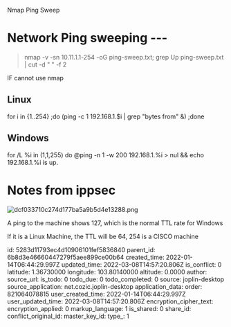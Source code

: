 Nmap Ping Sweep

# Network Ping sweeping ---

> nmap -v -sn 10.11.1.1-254 -oG ping-sweep.txt;
> grep Up ping-sweep.txt | cut -d " " -f 2

IF cannot use nmap

## Linux

for i in {1..254} ;do (ping -c 1 192.168.1.$i | grep "bytes from" &) ;done

## Windows

for /L %i in (1,1,255) do @ping -n 1 -w 200 192.168.1.%i > nul && echo 192.168.1.%i is up.

# Notes from ippsec

![dcf033710c274d177ba5a9b5d4e13288.png](file:///C:/Users/Lincoln/.config/joplin-desktop/resources/af6a3c9d0c8142e0bbff4c2db107e982.png)

A ping to the machine shows 127, which is the normal TTL rate for Windows

If it is a Linux Machine, the TTL will be 64, 254 is a CISCO machine

id: 5283d11793ec4d10906101fef5836840
parent_id: 6b8d3e46660447279f5aee899ce00b64
created_time: 2022-01-14T06:44:29.997Z
updated_time: 2022-03-08T14:57:20.806Z
is_conflict: 0
latitude: 1.36730000
longitude: 103.80140000
altitude: 0.0000
author: 
source_url: 
is_todo: 0
todo_due: 0
todo_completed: 0
source: joplin-desktop
source_application: net.cozic.joplin-desktop
application_data: 
order: 821064078815
user_created_time: 2022-01-14T06:44:29.997Z
user_updated_time: 2022-03-08T14:57:20.806Z
encryption_cipher_text: 
encryption_applied: 0
markup_language: 1
is_shared: 0
share_id: 
conflict_original_id: 
master_key_id: 
type_: 1